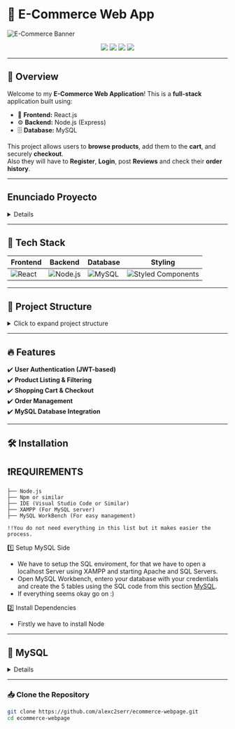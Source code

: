 # 🛒 E-Commerce Web App

![E-Commerce Banner](https://th.bing.com/th/id/OIP.ftH46ANJ14YkQNmle5Ts2QHaEc?rs=1&pid=ImgDetMain)


<p align="center">
  <img src="https://img.shields.io/github/languages/top/alexc2serr/ecommerce-webpage?style=for-the-badge"/>
  <img src="https://img.shields.io/github/license/alexc2serr/ecommerce-webpage?style=for-the-badge"/>
  <img src="https://img.shields.io/github/stars/alexc2serr/ecommerce-webpage?style=for-the-badge"/>
  <img src="https://img.shields.io/github/forks/alexc2serr/ecommerce-webpage?style=for-the-badge"/>
</p>

---

## 🚀 Overview
Welcome to my **E-Commerce Web Application**! This is a **full-stack** application built using:

- 🌟 **Frontend:** React.js
- ⚙️ **Backend:** Node.js (Express)
- 🗄️ **Database:** MySQL

This project allows users to **browse products**, add them to the **cart**, and securely **checkout**. <br>
Also they will have to **Register**, **Login**, post **Reviews** and check their **order history**.

---

## Enunciado Proyecto
<details>

Sistema de Gestión para una Tienda Online

Una tienda en línea permite a los usuarios comprar una amplia variedad de productos a través de su plataforma digital. Cada usuario debe estar registrado en el sistema proporcionando su información personal, incluyendo su nombre de usuario, dirección de correo electrónico y dirección de envío. Los usuarios pueden navegar por el catálogo de productos, añadir artículos a su carrito de compras y completar pedidos a través del proceso de checkout.

Cada producto en la tienda está catalogado con un título, descripción, categoría, precio y puede incluir un precio con descuento. Los productos tienen una calificación promedio basada en las reseñas de los clientes que los han comprado.

Cuando un usuario añade productos al carrito, estos quedan almacenados en la base de datos para que puedan ser recuperados en futuras visitas. Al proceder con la compra, se genera un **pedido** que contiene información del usuario, el total a pagar y su estado (pendiente, pagado, enviado, entregado o cancelado). Cada pedido tiene una lista de artículos con su cantidad y precio correspondiente.

Los usuarios también pueden dejar reseñas en los productos que han comprado, asignando una calificación de 1 a 5 estrellas y escribiendo un comentario sobre su experiencia.

**Estructura de la base de datos:**

**USUARIOS (ID_USUARIO, NOMBRE_USUARIO, EMAIL, DIRECCIÓN, ROL)**

**PRODUCTOS (ID_PRODUCTO, TÍTULO, CATEGORÍA, DESCRIPCIÓN, IMAGEN, PRECIO, PRECIO_DESCUENTO, CALIFICACIÓN_PROMEDIO, URI)**

**CARRITO (ID_CARRITO, ID_USUARIO, ID_PRODUCTO, CANTIDAD, FECHA_AGREGADO)**

**PEDIDOS (ID_PEDIDO, ID_USUARIO, TOTAL, ESTADO, FECHA_PEDIDO)**

**DETALLE_PEDIDO (ID_DETALLE, ID_PEDIDO, ID_PRODUCTO, CANTIDAD, PRECIO_UNITARIO)**

**RESEÑAS (ID_RESEÑA, ID_USUARIO, ID_PRODUCTO, CALIFICACIÓN, COMENTARIO, FECHA_RESEÑA)**
</details>

---

## 🎨 Tech Stack

| **Frontend** | **Backend** | **Database** | **Styling** |
|-------------|------------|-------------|-------------|
| ![React](https://img.shields.io/badge/React-19.0.0-blue?style=for-the-badge&logo=react) | ![Node.js](https://img.shields.io/badge/Node.js-Express--4.21.2-green?style=for-the-badge&logo=node.js) | ![MySQL](https://img.shields.io/badge/MySQL-Database-orange?style=for-the-badge&logo=mysql) | ![Styled Components](https://img.shields.io/badge/Styled--Components-💅-pink?style=for-the-badge) |

---

## 📂 Project Structure

<details>
  <summary>Click to expand project structure</summary>
<code>
  e-commerce-app
├── node_modules/ 📦
├── public/ 🌍
├── screenshots/ 📸
├── src/ 🖥️
│ ├── api/ 🌐
│ ├── components/ ⚙️
│ │ ├── auth/ 🔐
│ │ ├── cart/ 🛒
│ │ ├── orders/ 📦
│ │ ├── product-grid/ 🛍️
│ │ ├── product-page/ 📄
│ │ ├── Account.jsx 👤
│ │ ├── AnnouncementBar.jsx 📢
│ │ ├── AverageStarRatings.jsx ⭐
│ │ ├── Footer.jsx 🦶
│ │ ├── Header.jsx 🔝
│ │ ├── NotFound.jsx ❌
│ │ ├── Reviews.jsx 📝
│ ├── App.jsx 📱
│ ├── main.jsx 🔑
│ ├── styles.css 🎨
├── .gitignore 🚫
├── index.html 🗂️
├── package-lock.json 🔒
├── package.json 📦
├── postcss.config.js ⚙️
├── README.md 📘
├── tailwind.config.js 🌬️
├── toImplement.txt 📝
├── vite.config.js ⚡

</code>

</details>

---

## 🔥 Features

✔️ **User Authentication (JWT-based)**  
✔️ **Product Listing & Filtering**  
✔️ **Shopping Cart & Checkout**  
✔️ **Order Management**   
✔️ **MySQL Database Integration**  

---

## 🛠️ Installation
  ## ❗REQUIREMENTS
    ├── Node.js
    ├── Npm or similar
    ├── IDE (Visual Studio Code or Similar)
    ├── XAMPP (For MySQL server)
    ├── MySQL WorkBench (For easy management)

    !!You do not need everything in this list but it makes easier the process.

  1️⃣ Setup MySQL Side
  - We have to setup the SQL enviroment, for that we have to open a localhost Server using XAMPP and starting Apache and SQL Servers.  
  - Open MySQL Workbench, entero your database with your credentials and create the 5 tables using the SQL code from this section [MySQL](#-mysql).
  - If everything seems okay go on :)
  
 2️⃣ Install Dependencies
 - Firstly we have to install Node


  ---
  ## 📑 MySQL 
  <details>

    //0. Products Table (Products available)
    
      CREATE TABLE products(
         id               INTEGER  NOT NULL PRIMARY KEY 
        ,title            VARCHAR(255) NOT NULL
        ,category         VARCHAR(5) NOT NULL
        ,description      VARCHAR(255) NOT NULL
        ,image            VARCHAR(255) NOT NULL
        ,price            NUMERIC(5,2) NOT NULL
        ,rating           INTEGER  NOT NULL
        ,color            VARCHAR(6) NOT NULL
        ,discounted_price NUMERIC(5,2)
        ,uri              VARCHAR(255) NOT NULL
      );
    
    //1. Users Table (for Authentication)
    
    CREATE TABLE users (
       id               INTEGER AUTO_INCREMENT PRIMARY KEY,
       username         VARCHAR(255) NOT NULL UNIQUE,
       email            VARCHAR(255) NOT NULL UNIQUE,
       password_hash    VARCHAR(255) NOT NULL,
       full_name        VARCHAR(255) NOT NULL,
       address          TEXT,
       role             ENUM('user', 'admin') DEFAULT 'user',
       created_at       TIMESTAMP DEFAULT CURRENT_TIMESTAMP,
       updated_at       TIMESTAMP DEFAULT CURRENT_TIMESTAMP ON UPDATE CURRENT_TIMESTAMP
    );
    
    //2. Orders Table (to track purchases)
    
    CREATE TABLE orders (
       id               INTEGER AUTO_INCREMENT PRIMARY KEY,
       user_id          INTEGER NOT NULL,
       total_price      NUMERIC(10, 2) NOT NULL,
       status           ENUM('pending', 'paid', 'shipped', 'delivered', 'cancelled') DEFAULT 'pending',
       created_at       TIMESTAMP DEFAULT CURRENT_TIMESTAMP,
       updated_at       TIMESTAMP DEFAULT CURRENT_TIMESTAMP ON UPDATE CURRENT_TIMESTAMP,
       FOREIGN KEY (user_id) REFERENCES users(id)
    );
    
    
    //3. Order Items Table (to store products in each order)
    
    
    CREATE TABLE order_items (
       id               INTEGER AUTO_INCREMENT PRIMARY KEY,
       order_id         INTEGER NOT NULL,
       product_id       INTEGER NOT NULL,
       quantity         INTEGER NOT NULL,
       price            NUMERIC(5,2) NOT NULL,
       FOREIGN KEY (order_id) REFERENCES orders(id),
       FOREIGN KEY (product_id) REFERENCES products(id)
    );
    
    
    
    //Product Reviews Table (for user reviews)
    
    
    CREATE TABLE reviews (
       id               INTEGER AUTO_INCREMENT PRIMARY KEY,
       user_id          INTEGER NOT NULL,
       product_id       INTEGER NOT NULL,
       rating           INTEGER NOT NULL CHECK (rating BETWEEN 1 AND 5),
       review_text      TEXT,
       created_at       TIMESTAMP DEFAULT CURRENT_TIMESTAMP,
       FOREIGN KEY (user_id) REFERENCES users(id),
       FOREIGN KEY (product_id) REFERENCES products(id)
    );
    
    
     //Shopping Cart Table (to temporarily store items in the cart)
    
    CREATE TABLE shopping_cart (
       id               INTEGER AUTO_INCREMENT PRIMARY KEY,
       user_id          INTEGER NOT NULL,
       product_id       INTEGER NOT NULL,
       quantity         INTEGER NOT NULL,
       created_at       TIMESTAMP DEFAULT CURRENT_TIMESTAMP,
       updated_at       TIMESTAMP DEFAULT CURRENT_TIMESTAMP ON UPDATE CURRENT_TIMESTAMP,
       FOREIGN KEY (user_id) REFERENCES users(id),
       FOREIGN KEY (product_id) REFERENCES products(id)
    );

  # DIAGRAMAS
  ## DIAGRAMA ER
  ![Blank diagram - ER](https://github.com/user-attachments/assets/4603762f-0402-4554-9535-aaf17371732b)  
  ## DIAGRAMA ERD
  ![Blank diagram - ERD](https://github.com/user-attachments/assets/fd84ead3-2365-4bab-a730-fb2c667515a7)

  </details>

---
### 📥 Clone the Repository
```sh
git clone https://github.com/alexc2serr/ecommerce-webpage.git
cd ecommerce-webpage
